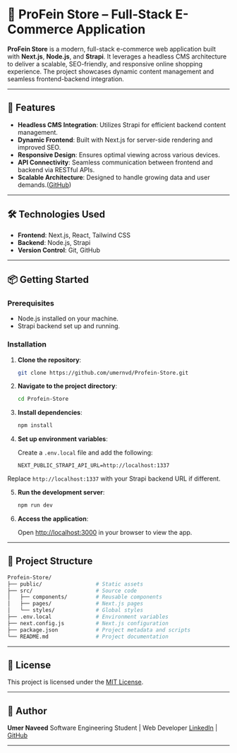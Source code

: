 

# 🛒 ProFein Store – Full-Stack E-Commerce Application

**ProFein Store** is a modern, full-stack e-commerce web application built with **Next.js**, **Node.js**, and **Strapi**. It leverages a headless CMS architecture to deliver a scalable, SEO-friendly, and responsive online shopping experience. The project showcases dynamic content management and seamless frontend-backend integration.

---

## 🚀 Features

* **Headless CMS Integration**: Utilizes Strapi for efficient backend content management.
* **Dynamic Frontend**: Built with Next.js for server-side rendering and improved SEO.
* **Responsive Design**: Ensures optimal viewing across various devices.
* **API Connectivity**: Seamless communication between frontend and backend via RESTful APIs.
* **Scalable Architecture**: Designed to handle growing data and user demands.([GitHub][1])

---

## 🛠️ Technologies Used

* **Frontend**: Next.js, React, Tailwind CSS
* **Backend**: Node.js, Strapi
* **Version Control**: Git, GitHub

---

## 📦 Getting Started

### Prerequisites

* Node.js installed on your machine.
* Strapi backend set up and running.

### Installation

1. **Clone the repository**:

   ```bash
   git clone https://github.com/umernvd/Profein-Store.git
   ```



2. **Navigate to the project directory**:

   ```bash
   cd Profein-Store
   ```



3. **Install dependencies**:

   ```bash
   npm install
   ```



4. **Set up environment variables**:

   Create a `.env.local` file and add the following:

   ```env
   NEXT_PUBLIC_STRAPI_API_URL=http://localhost:1337
   ```



Replace `http://localhost:1337` with your Strapi backend URL if different.

5. **Run the development server**:

   ```bash
   npm run dev
   ```



6. **Access the application**:

   Open [http://localhost:3000](http://localhost:3000) in your browser to view the app.

---

## 📁 Project Structure

```bash
Profein-Store/
├── public/                 # Static assets
├── src/                    # Source code
│   ├── components/         # Reusable components
│   ├── pages/              # Next.js pages
│   └── styles/             # Global styles
├── .env.local              # Environment variables
├── next.config.js          # Next.js configuration
├── package.json            # Project metadata and scripts
└── README.md               # Project documentation
```



---

## 📄 License

This project is licensed under the [MIT License](LICENSE).

---

## 👤 Author

**Umer Naveed**
Software Engineering Student | Web Developer
[LinkedIn](https://www.linkedin.com/in/umer-naveed) | [GitHub](https://github.com/umernvd)

---

[1]: https://github.com/Ismail-Mouyahada/Master-e-commerce-strapi-nextjs-app?utm_source=chatgpt.com "Ismail-Mouyahada/Master-e-commerce-strapi-nextjs-app - GitHub"
